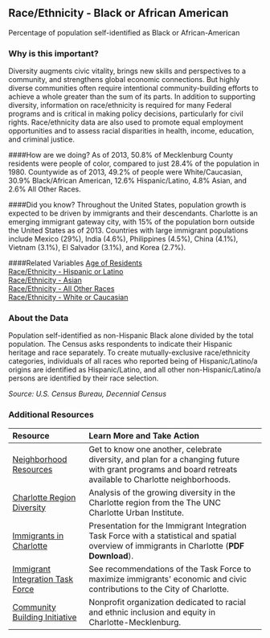 ## Race/Ethnicity - Black or African American
Percentage of population self-identified as Black or African-American

### Why is this important?
Diversity augments civic vitality, brings new skills and perspectives to a community, and strengthens global economic connections. But highly diverse communities often require intentional community-building efforts to achieve a whole greater than the sum of its parts. In addition to supporting diversity, information on race/ethnicity is required for many Federal programs and is critical in making policy decisions, particularly for civil rights. Race/ethnicity data are also used to promote equal employment opportunities and to assess racial disparities in health, income, education, and criminal justice.

####How are we doing?
As of 2013, 50.8% of Mecklenburg County residents were people of color, compared to just 28.4% of the population in 1980. Countywide as of 2013, 49.2% of people were White/Caucasian, 30.9% Black/African American, 12.6% Hispanic/Latino, 4.8% Asian, and 2.6% All Other Races.

####Did you know?
Throughout the United States, population growth is expected to be driven by immigrants and their descendants. Charlotte is an emerging immigrant gateway city, with 15% of the population born outside the United States as of 2013. Countries with large immigrant populations include Mexico (29%), India (4.6%), Philippines (4.5%), China (4.1%), Vietnam (3.1%), El Salvador (3.1%), and Korea (2.7%). 

####Related Variables
<a href="javascript:void(0)" onclick="model.metricId = 'm2'">Age of Residents</a>  
<a href="javascript:void(0)" onclick="model.metricId = 'm18'">Race/Ethnicity - Hispanic or Latino</a>  
<a href="javascript:void(0)" onclick="model.metricId = 'm16'">Race/Ethnicity - Asian</a>  
<a href="javascript:void(0)" onclick="model.metricId = 'm17'">Race/Ethnicity - All Other Races</a>  
<a href="javascript:void(0)" onclick="model.metricId = 'm14'">Race/Ethnicity - White or Caucasian</a>  

### About the Data
Population self-identified as non-Hispanic Black alone divided by the total population. The Census asks respondents to indicate their Hispanic heritage and race separately. To create mutually-exclusive race/ethnicity categories, individuals of all races who reported being of Hispanic/Latino/a origins are identified as Hispanic/Latino, and all other non-Hispanic/Latino/a persons are identified by their race selection. 

_Source: U.S. Census Bureau, Decennial Census_

### Additional Resources
|Resource | Learn More and Take Action | 
|:--- | :--- |
|[Neighborhood Resources](http://charmeck.org/city/charlotte/nbs/communityengagement/Pages/default.aspx)|Get to know one another, celebrate diversity, and plan for a changing future with grant programs and board retreats available to Charlotte neighborhoods.
|[Charlotte Region Diversity](http://ui.uncc.edu/story/charlotte-nc-sc-diversity-population-immigration)|Analysis of the growing diversity in the Charlotte region from the The UNC Charlotte Urban Institute.
|[Immigrants in Charlotte](http://charmeck.org/city/charlotte/cic/getinvolved/Documents/UNC%20Charlotte%20Presentation%20IITF%202.27.2014.pdf)|Presentation for the Immigrant Integration Task Force with a statistical and spatial overview of immigrants in Charlotte (**PDF Download**).
|[Immigrant Integration Task Force](http://charmeck.org/city/charlotte/cic/getinvolved/pages/immigrant-integration-task-force.aspx)|See recommendations of the Task Force to maximize immigrants' economic and civic contributions to the City of Charlotte.
|[Community Building Initiative](http://cbicharlotte.org/)|Nonprofit organization dedicated to racial and ethnic inclusion and equity in Charlotte-Mecklenburg.